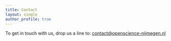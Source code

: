 ```yaml
---
title: Contact
layout: single
author_profile: true
---
```


To get in touch with us, drop us a line to: <contact@openscience-nijmegen.nl>
